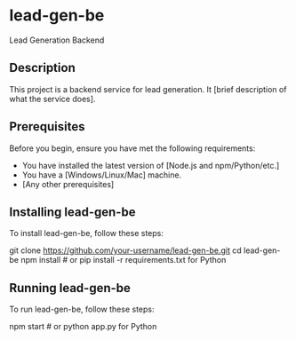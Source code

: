 # lead-gen-be

Lead Generation Backend

## Description

This project is a backend service for lead generation. It [brief description of what the service does].

## Prerequisites

Before you begin, ensure you have met the following requirements:
* You have installed the latest version of [Node.js and npm/Python/etc.]
* You have a [Windows/Linux/Mac] machine.
* [Any other prerequisites]

## Installing lead-gen-be

To install lead-gen-be, follow these steps:

git clone https://github.com/your-username/lead-gen-be.git
cd lead-gen-be
npm install # or pip install -r requirements.txt for Python

## Running lead-gen-be

To run lead-gen-be, follow these steps:

npm start # or python app.py for Python
